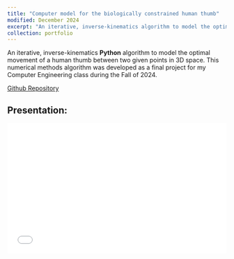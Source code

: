 ```yaml
---
title: "Computer model for the biologically constrained human thumb"
modified: December 2024
excerpt: "An iterative, inverse-kinematics algorithm to model the optimal movement of a human thumb between two given points in 3D space.<br/><img src='/images/project_icons/thumb_movement.gif' width='500'>"
collection: portfolio
---
```

An iterative, inverse-kinematics **Python** algorithm to model the optimal movement of a human thumb between two given points in 3D space. This numerical methods algorithm was developed as a final project for my Computer Engineering class during the Fall of 2024. 

[Github Repository](https://github.com/dylan-jacobs/e21-final-project)

Presentation:
------
<embed src='/files/E21 Final Project Presentation Slides.pdf' type='application/pdf' width='100%' height='300px'>